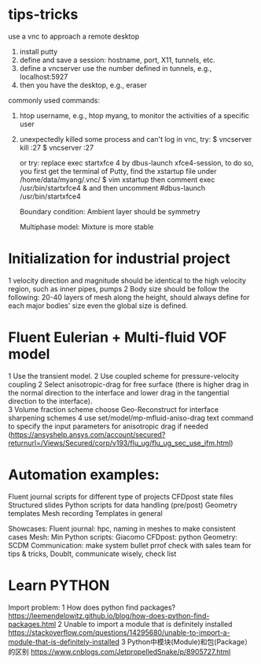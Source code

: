 # tips-tricks
use a vnc to approach a remote desktop
1. install putty
2. define and save a session: hostname, port, X11, tunnels, etc.
3. define a vncserver use the number defined in tunnels, e.g., localhost:5927
4. then you have the desktop, e.g., eraser

commonly used commands:
1. htop username, e.g., htop myang, to monitor the activities of a specific user
2. unexpectedly killed some process and can't log in vnc, try:
    $ vncserver kill :27
    $ vncserver :27
    
    or try:
    replace exec startxfce 4 by dbus-launch xfce4-session, to do so, you first get the terminal of Putty, find the xstartup file under /home/data/myang/.vnc/
    $ vim xstartup
    then comment exec /usr/bin/startxfce4 &
    and then
    uncomment #dbus-launch /usr/bin/startxfce4
    
    Boundary condition:
    Ambient layer should be symmetry
    
    Multiphase model:
    Mixture is more stable
    
# Initialization for industrial project
1 velocity direction and magnitude should be identical to the high velocity region, such as inner pipes, pumps
2 Body size should be follow the following: 20-40 layers of mesh along the height, should always define for each major bodies' size even the global size is defined.

# Fluent Eulerian + Multi-fluid VOF model
1 Use the transient model.
2 Use coupled scheme for pressure-velocity coupling
2 Select anisotropic-drag for free surface (there is higher drag in the normal direction to the interface and lower drag in the tangential direction to the interface).  
3 Volume fraction scheme choose Geo-Reconstruct for interface sharpening schemes
4 use set/model/mp-mfluid-aniso-drag text command to specify the input parameters for anisotropic drag if needed (https://ansyshelp.ansys.com/account/secured?returnurl=/Views/Secured/corp/v193/flu_ug/flu_ug_sec_use_ifm.html)

# Automation examples:
Fluent journal scripts for different type of projects
CFDpost state files
Structured slides
Python scripts for data handling (pre/post)
Geometry templates
Mesh recording
Templates in general 

Showcases:
Fluent journal: hpc, naming in meshes to make consistent cases
Mesh: Min 
Python scripts: Giacomo
CFDpost: python
Geometry: SCDM
Communication: make system bullet prrof check with sales team for tips & tricks, Doublt, communicate wisely, check list

# Learn PYTHON
Import problem:
1 How does python find packages? https://leemendelowitz.github.io/blog/how-does-python-find-packages.html
2 Unable to import a module that is definitely installed https://stackoverflow.com/questions/14295680/unable-to-import-a-module-that-is-definitely-installed
3 Python中模块(Module)和包(Package）的区别 https://www.cnblogs.com/JetpropelledSnake/p/8905727.html
